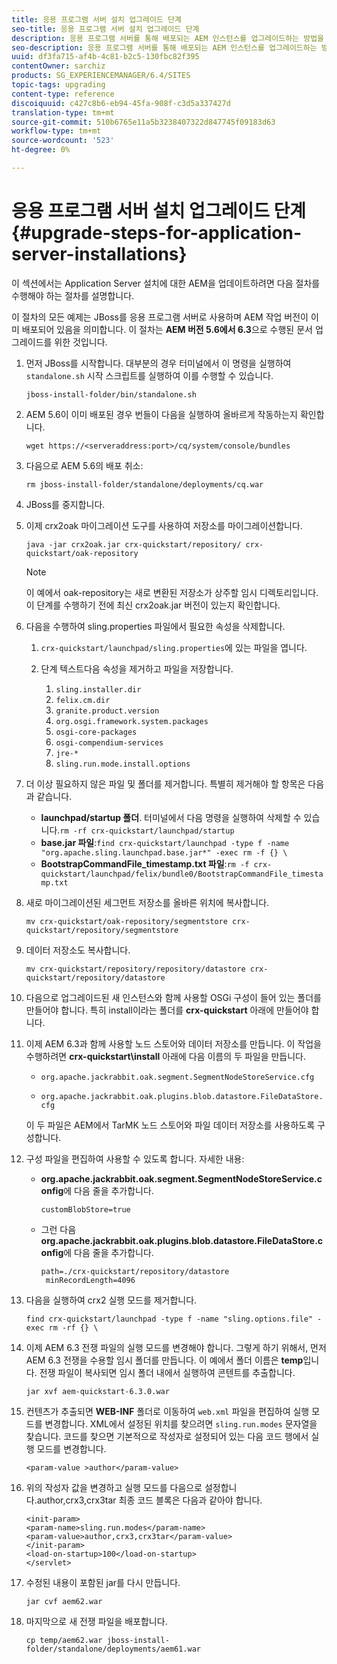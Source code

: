 ```yaml
---
title: 응용 프로그램 서버 설치 업그레이드 단계
seo-title: 응용 프로그램 서버 설치 업그레이드 단계
description: 응용 프로그램 서버를 통해 배포되는 AEM 인스턴스를 업그레이드하는 방법을 알아봅니다.
seo-description: 응용 프로그램 서버를 통해 배포되는 AEM 인스턴스를 업그레이드하는 방법을 알아봅니다.
uuid: df3fa715-af4b-4c81-b2c5-130fbc82f395
contentOwner: sarchiz
products: SG_EXPERIENCEMANAGER/6.4/SITES
topic-tags: upgrading
content-type: reference
discoiquuid: c427c8b6-eb94-45fa-908f-c3d5a337427d
translation-type: tm+mt
source-git-commit: 510b6765e11a5b3238407322d847745f09183d63
workflow-type: tm+mt
source-wordcount: '523'
ht-degree: 0%

---
```



# 응용 프로그램 서버 설치 업그레이드 단계{#upgrade-steps-for-application-server-installations}

이 섹션에서는 Application Server 설치에 대한 AEM을 업데이트하려면 다음 절차를 수행해야 하는 절차를 설명합니다.

이 절차의 모든 예제는 JBoss를 응용 프로그램 서버로 사용하며 AEM 작업 버전이 이미 배포되어 있음을 의미합니다. 이 절차는 **AEM 버전 5.6에서 6.3**&#x200B;으로 수행된 문서 업그레이드를 위한 것입니다.

1. 먼저 JBoss를 시작합니다. 대부분의 경우 터미널에서 이 명령을 실행하여 `standalone.sh` 시작 스크립트를 실행하여 이를 수행할 수 있습니다.

   ```shell
   jboss-install-folder/bin/standalone.sh
   ```

1. AEM 5.6이 이미 배포된 경우 번들이 다음을 실행하여 올바르게 작동하는지 확인합니다.

   ```shell
   wget https://<serveraddress:port>/cq/system/console/bundles
   ```

1. 다음으로 AEM 5.6의 배포 취소:

   ```shell
   rm jboss-install-folder/standalone/deployments/cq.war
   ```

1. JBoss를 중지합니다.

1. 이제 crx2oak 마이그레이션 도구를 사용하여 저장소를 마이그레이션합니다.

   ```shell
   java -jar crx2oak.jar crx-quickstart/repository/ crx-quickstart/oak-repository
   ```

   >[!NOTE]
   >
   >이 예에서 oak-repository는 새로 변환된 저장소가 상주할 임시 디렉토리입니다. 이 단계를 수행하기 전에 최신 crx2oak.jar 버전이 있는지 확인합니다.

1. 다음을 수행하여 sling.properties 파일에서 필요한 속성을 삭제합니다.

   1. `crx-quickstart/launchpad/sling.properties`에 있는 파일을 엽니다.
   1. 단계 텍스트다음 속성을 제거하고 파일을 저장합니다.

      1. `sling.installer.dir`
      1. `felix.cm.dir`
      1. `granite.product.version`
      1. `org.osgi.framework.system.packages`
      1. `osgi-core-packages`
      1. `osgi-compendium-services`
      1. `jre-*`
      1. `sling.run.mode.install.options`

1. 더 이상 필요하지 않은 파일 및 폴더를 제거합니다. 특별히 제거해야 할 항목은 다음과 같습니다.

   * **launchpad/startup 폴더**. 터미널에서 다음 명령을 실행하여 삭제할 수 있습니다.`rm -rf crx-quickstart/launchpad/startup`
   * **base.jar 파일**:`find crx-quickstart/launchpad -type f -name "org.apache.sling.launchpad.base.jar*" -exec rm -f {} \`
   * **BootstrapCommandFile_timestamp.txt 파일**:`rm -f crx-quickstart/launchpad/felix/bundle0/BootstrapCommandFile_timestamp.txt`

1. 새로 마이그레이션된 세그먼트 저장소를 올바른 위치에 복사합니다.

   ```shell
   mv crx-quickstart/oak-repository/segmentstore crx-quickstart/repository/segmentstore
   ```

1. 데이터 저장소도 복사합니다.

   ```shell
   mv crx-quickstart/repository/repository/datastore crx-quickstart/repository/datastore
   ```

1. 다음으로 업그레이드된 새 인스턴스와 함께 사용할 OSGi 구성이 들어 있는 폴더를 만들어야 합니다. 특히 install이라는 폴더를 **crx-quickstart** 아래에 만들어야 합니다.

1. 이제 AEM 6.3과 함께 사용할 노드 스토어와 데이터 저장소를 만듭니다. 이 작업을 수행하려면 **crx-quickstart\install** 아래에 다음 이름의 두 파일을 만듭니다.

   * `org.apache.jackrabbit.oak.segment.SegmentNodeStoreService.cfg`

   * `org.apache.jackrabbit.oak.plugins.blob.datastore.FileDataStore.cfg`

   이 두 파일은 AEM에서 TarMK 노드 스토어와 파일 데이터 저장소를 사용하도록 구성합니다.

1. 구성 파일을 편집하여 사용할 수 있도록 합니다. 자세한 내용:

   * **org.apache.jackrabbit.oak.segment.SegmentNodeStoreService.config**&#x200B;에 다음 줄을 추가합니다.

      `customBlobStore=true`

   * 그런 다음 **org.apache.jackrabbit.oak.plugins.blob.datastore.FileDataStore.config**&#x200B;에 다음 줄을 추가합니다.

      ```
      path=./crx-quickstart/repository/datastore
       minRecordLength=4096
      ```

1. 다음을 실행하여 crx2 실행 모드를 제거합니다.

   ```shell
   find crx-quickstart/launchpad -type f -name "sling.options.file" -exec rm -rf {} \
   ```

1. 이제 AEM 6.3 전쟁 파일의 실행 모드를 변경해야 합니다. 그렇게 하기 위해서, 먼저 AEM 6.3 전쟁을 수용할 임시 폴더를 만듭니다. 이 예에서 폴더 이름은 **temp**&#x200B;입니다. 전쟁 파일이 복사되면 임시 폴더 내에서 실행하여 콘텐트를 추출합니다.

   ```shell
   jar xvf aem-quickstart-6.3.0.war
   ```

1. 컨텐츠가 추출되면 **WEB-INF** 폴더로 이동하여 `web.xml` 파일을 편집하여 실행 모드를 변경합니다. XML에서 설정된 위치를 찾으려면 `sling.run.modes` 문자열을 찾습니다. 코드를 찾으면 기본적으로 작성자로 설정되어 있는 다음 코드 행에서 실행 모드를 변경합니다.

   ```shell
   <param-value >author</param-value>
   ```

1. 위의 작성자 값을 변경하고 실행 모드를 다음으로 설정합니다.author,crx3,crx3tar 최종 코드 블록은 다음과 같아야 합니다.

   ```
   <init-param>
   <param-name>sling.run.modes</param-name>
   <param-value>author,crx3,crx3tar</param-value>
   </init-param>
   <load-on-startup>100</load-on-startup>
   </servlet>
   ```

1. 수정된 내용이 포함된 jar를 다시 만듭니다.

   ```shell
   jar cvf aem62.war
   ```

1. 마지막으로 새 전쟁 파일을 배포합니다.

   ```shell
   cp temp/aem62.war jboss-install-folder/standalone/deployments/aem61.war
   ```

